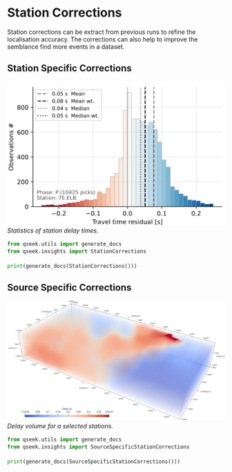 # Station Corrections

Station corrections can be extract from previous runs to refine the localisation accuracy. The corrections can also help to improve the semblance find more events in a dataset.

## Station Specific Corrections

![Source specific delay statistic](../images/station-delay-times.webp)
*Statistics of station delay times.*

```python exec='on'
from qseek.utils import generate_docs
from qseek.insights import StationCorrections

print(generate_docs(StationCorrections()))
```

## Source Specific Corrections

![Source specific corrections volume](../images/delay-volume.webp)
*Delay volume for a selected stations.*

```python exec='on'
from qseek.utils import generate_docs
from qseek.insights import SourceSpecificStationCorrections

print(generate_docs(SourceSpecificStationCorrections()))
```
